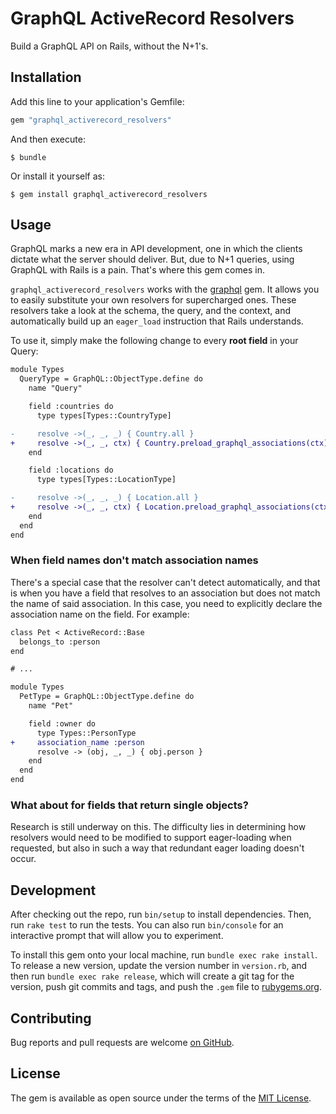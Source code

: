 # GraphQL ActiveRecord Resolvers

Build a GraphQL API on Rails, without the N+1's.

## Installation

Add this line to your application's Gemfile:

```ruby
gem "graphql_activerecord_resolvers"
```

And then execute:

    $ bundle

Or install it yourself as:

    $ gem install graphql_activerecord_resolvers

## Usage

GraphQL marks a new era in API development, one in which the clients dictate what the server
should deliver. But, due to N+1 queries, using GraphQL with Rails is a pain. That's where this gem
comes in.

`graphql_activerecord_resolvers` works with the [graphql] gem. It allows you to easily substitute your
own resolvers for supercharged ones. These resolvers take a look at the schema, the query, and the
context, and automatically build up an `eager_load` instruction that Rails understands.

[graphql]: http://graphql-ruby.org

To use it, simply make the following change to every **root field** in your Query:

```diff
module Types
  QueryType = GraphQL::ObjectType.define do
    name "Query"

    field :countries do
      type types[Types::CountryType]

-     resolve ->(_, _, _) { Country.all }
+     resolve ->(_, _, ctx) { Country.preload_graphql_associations(ctx) }
    end

    field :locations do
      type types[Types::LocationType]

-     resolve ->(_, _, _) { Location.all }
+     resolve ->(_, _, ctx) { Location.preload_graphql_associations(ctx) }
    end
  end
end
```

### When field names don't match association names

There's a special case that the resolver can't detect automatically, and that is when you have a
field that resolves to an association but does not match the name of said association. In this case,
you need to explicitly declare the association name on the field. For example:

```diff
class Pet < ActiveRecord::Base
  belongs_to :person
end

# ...

module Types
  PetType = GraphQL::ObjectType.define do
    name "Pet"

    field :owner do
      type Types::PersonType
+     association_name :person
      resolve -> (obj, _, _) { obj.person }
    end
  end
end
```

### What about for fields that return single objects?

Research is still underway on this. The difficulty lies in determining how resolvers would need to
be modified to support eager-loading when requested, but also in such a way that redundant eager
loading doesn't occur.

## Development

After checking out the repo, run `bin/setup` to install dependencies. Then, run `rake test` to run
the tests. You can also run `bin/console` for an interactive prompt that will allow you to
experiment.

To install this gem onto your local machine, run `bundle exec rake install`. To release a new
version, update the version number in `version.rb`, and then run `bundle exec rake release`, which
will create a git tag for the version, push git commits and tags, and push the `.gem` file to
[rubygems.org].

[rubygems.org]: https://rubygems.org

## Contributing

Bug reports and pull requests are welcome [on GitHub].

[on GitHub]: https://github.com/stevenpetryk/graphql_activerecord_resolvers

## License

The gem is available as open source under the terms of the [MIT License].

[MIT License]: https://opensource.org/licenses/MIT
